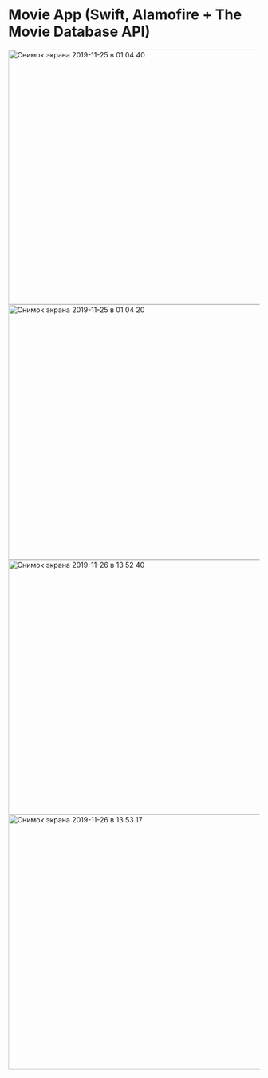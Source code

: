 # **Movie App (Swift, Alamofire + The Movie Database API)**

<img width="511" alt="Снимок экрана 2019-11-25 в 01 04 40" src="https://user-images.githubusercontent.com/32276751/69503270-8dc3a200-0f20-11ea-95e9-a255f7581bf9.png">

<img width="511" alt="Снимок экрана 2019-11-25 в 01 04 20" src="https://user-images.githubusercontent.com/32276751/69503293-dd09d280-0f20-11ea-9b04-ae27fe7d7a44.png">
<img width="511" alt="Снимок экрана 2019-11-26 в 13 52 40" src="https://user-images.githubusercontent.com/32276751/69634404-cb2c4a80-105a-11ea-8b54-e6281f13e7bf.png">
<img width="511" alt="Снимок экрана 2019-11-26 в 13 53 17" src="https://user-images.githubusercontent.com/32276751/69634466-ed25cd00-105a-11ea-9b8d-1a3b13e9f3c4.png">
